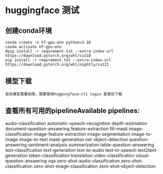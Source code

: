 # huggingface 测试

## 创建conda环境
```
conda create -n hf-gpu-env python=3.10
conda activate hf-gpu-env
#pip install -r requrement.txt --extra-index-url https://download.pytorch.org/whl/cu118
pip install -r requrement.txt --extra-index-url https://download.pytorch.org/whl/nightly/cu121
```

## 模型下载

```
有些模型需要权限，需要使用huggingface-cli login 登录后下载
```

## 查看所有可用的pipelineAvailable pipelines:
audio-classification
automatic-speech-recognition
depth-estimation
document-question-answering
feature-extraction
fill-mask
image-classification
image-feature-extraction
image-segmentation
image-to-image
image-to-text
mask-generation
ner
object-detection
question-answering
sentiment-analysis
summarization
table-question-answering
text-classification
text-generation
text-to-audio
text-to-speech
text2text-generation
token-classification
translation
video-classification
visual-question-answering
vqa
zero-shot-audio-classification
zero-shot-classification
zero-shot-image-classification
zero-shot-object-detection
